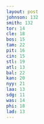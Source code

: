 ```yaml
---
layout: post
johnson: 132
smith: 132
tor: 14
cle: 18
bos: 15
tam: 22
pit: 16
cin: 15
stl: 19
atl: 13
bal: 22
kan: 20
nyy: 21
laa: 13
sdg: 11
was: 14
phi: 18
lad: 13
---
```

